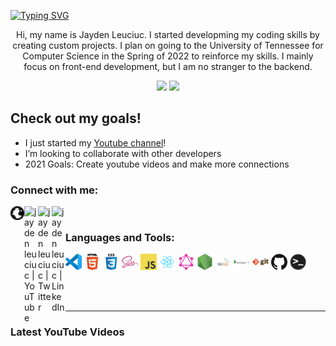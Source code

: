 


[![Typing SVG](https://readme-typing-svg.herokuapp.com/?lines=Hi+Im+Jayden;Take+A+Look+Around)](https://git.io/typing-svg)

<p align="center">Hi, my name is Jayden Leuciuc. I started developming my coding skills by creating custom projects. I plan on going to the University of Tennessee for Computer Science in the Spring of 2022 to reinforce my skills. I mainly focus on front-end development, but I am no stranger to the backend. </p>


<div align="center">
<img src="https://img.shields.io/website?label=jaydenleuciuc.com&style=for-the-badge&url=https%3A%2F%2FJaydenLeuciuc.com"></img>
<a href="https://twitter.com/intent/follow?original_referer=https%3A%2F%2Fgithub.com%2FLeuciucJayden&screen_name=leuciucjayden">
<img src="https://img.shields.io/twitter/follow/leuciucjayden?color=1DA1F2&logo=twitter&style=for-the-badge"></img></a>
</div>
          
## Check out my goals!

- I just started my [Youtube channel][youtube]!
- I’m looking to collaborate with other developers
- 2021 Goals: Create youtube videos and make more connections

### Connect with me:

[<img align="left" alt="jaydenleuciuc.com" width="22px" src="https://raw.githubusercontent.com/iconic/open-iconic/master/svg/globe.svg" />][website]
[<img align="left" alt="jayden leuciuc | YouTube" width="22px" src="https://cdn.jsdelivr.net/npm/simple-icons@v3/icons/youtube.svg" />][youtube]
[<img align="left" alt="jayden leuciuc | Twitter" width="22px" src="https://cdn.jsdelivr.net/npm/simple-icons@v3/icons/twitter.svg" />][twitter]
[<img align="left" alt="jayden leuciuc | LinkedIn" width="22px" src="https://cdn.jsdelivr.net/npm/simple-icons@v3/icons/linkedin.svg" />][linkedin]

<br />

### Languages and Tools:

[<img alt="Visual Studio Code" width="26px" src="https://raw.githubusercontent.com/github/explore/80688e429a7d4ef2fca1e82350fe8e3517d3494d/topics/visual-studio-code/visual-studio-code.png" />][vscode]
[<img alt="HTML5" width="26px" src="https://raw.githubusercontent.com/github/explore/80688e429a7d4ef2fca1e82350fe8e3517d3494d/topics/html/html.png" />][html]
[<img alt="CSS3" width="26px" src="https://raw.githubusercontent.com/github/explore/80688e429a7d4ef2fca1e82350fe8e3517d3494d/topics/css/css.png" />][css]
[<img alt="Sass" width="26px" src="https://raw.githubusercontent.com/github/explore/80688e429a7d4ef2fca1e82350fe8e3517d3494d/topics/sass/sass.png" />][sass]
[<img alt="JavaScript" width="26px" src="https://raw.githubusercontent.com/github/explore/80688e429a7d4ef2fca1e82350fe8e3517d3494d/topics/javascript/javascript.png" />][js]
[<img alt="React" width="26px" src="https://raw.githubusercontent.com/github/explore/80688e429a7d4ef2fca1e82350fe8e3517d3494d/topics/react/react.png" />][react]
[<img alt="GraphQL" width="26px" src="https://raw.githubusercontent.com/github/explore/80688e429a7d4ef2fca1e82350fe8e3517d3494d/topics/graphql/graphql.png" />][graphql]
[<img alt="Node.js" width="26px" src="https://raw.githubusercontent.com/github/explore/80688e429a7d4ef2fca1e82350fe8e3517d3494d/topics/nodejs/nodejs.png" />][node]
[<img alt="MySQL" width="26px" src="https://raw.githubusercontent.com/github/explore/80688e429a7d4ef2fca1e82350fe8e3517d3494d/topics/mysql/mysql.png" />][mysql]
[<img alt="MongoDB" width="26px" src="https://raw.githubusercontent.com/github/explore/80688e429a7d4ef2fca1e82350fe8e3517d3494d/topics/mongodb/mongodb.png" />][mongo]
[<img alt="Git" width="26px" src="https://raw.githubusercontent.com/github/explore/80688e429a7d4ef2fca1e82350fe8e3517d3494d/topics/git/git.png" />][git]
[<img alt="GitHub" width="26px" src="https://raw.githubusercontent.com/github/explore/78df643247d429f6cc873026c0622819ad797942/topics/github/github.png" />][github]
[<img alt="Terminal" width="26px" src="https://raw.githubusercontent.com/github/explore/80688e429a7d4ef2fca1e82350fe8e3517d3494d/topics/terminal/terminal.png" />][linux]

<br />
<br />

---

### Latest YouTube Videos

<!-- YOUTUBE:START -->
<!-- YOUTUBE:END -->

[website]: https://jaydenleuciuc.com
[twitter]: https://twitter.com/leuciucjayden
[youtube]: https://www.youtube.com/channel/UC_WqFBPs1QSnrYESK3hi9QQ
[linkedin]: https://www.linkedin.com/in/jayden-leuciuc/
[vscode]: https://code.visualstudio.com/
[html]: https://developer.mozilla.org/en-US/docs/Web/HTML
[css]: https://developer.mozilla.org/en-US/docs/Web/CSS
[sass]: https://sass-lang.com/
[js]: https://developer.mozilla.org/en-US/docs/Learn/JavaScript/First_steps/What_is_JavaScript
[react]: https://reactjs.org/
[graphql]: https://graphql.org/
[node]: https://nodejs.org/en/
[mysql]: https://www.mysql.com/
[mongo]: https://www.mongodb.com/
[git]: https://git-scm.com/
[github]: https://github.com/
[linux]: https://ubuntu.com/
